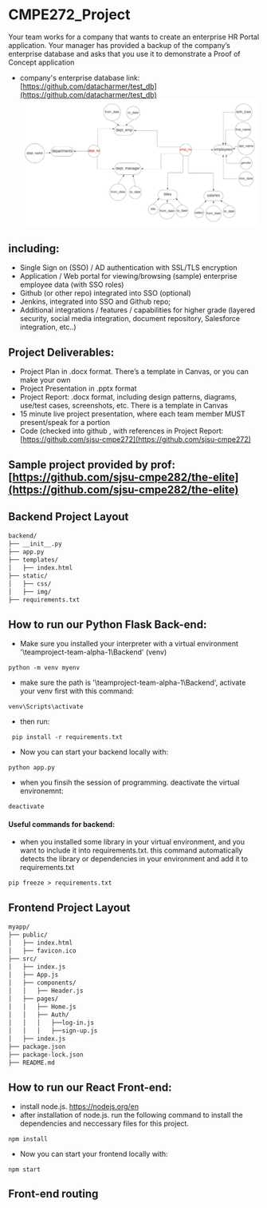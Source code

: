 # CMPE272_Project
Your team works for a company that wants to create an enterprise HR Portal application.
Your manager has provided a backup of the company’s enterprise database
and asks that you use it to demonstrate a Proof of Concept application 
- company's enterprise database link: [https://github.com/datacharmer/test_db](https://github.com/datacharmer/test_db)
![Database Diagram](images/database_diagram.jpeg)
## including:
- Single Sign on (SSO) / AD authentication with SSL/TLS encryption
- Application / Web portal for viewing/browsing (sample) enterprise employee data (with SSO roles)
- Github (or other repo) integrated into SSO (optional)
- Jenkins, integrated into SSO and Github repo;
- Additional integrations / features / capabilities for higher grade (layered security, social media integration, document repository, Salesforce integration, etc..)
## Project Deliverables:
- Project Plan in .docx format. There’s a template in Canvas, or you can make your own
- Project Presentation in .pptx format
- Project Report: .docx format, including design patterns, diagrams, use/test cases, screenshots, etc. There is a template in Canvas
- 15 minute live project presentation, where each team member MUST present/speak for a portion
- Code (checked into github , with references in Project Report: [https://github.com/sjsu-cmpe272](https://github.com/sjsu-cmpe272)
## Sample project provided by prof: [https://github.com/sjsu-cmpe282/the-elite](https://github.com/sjsu-cmpe282/the-elite)

## Backend Project Layout
```
backend/
├── __init__.py
├── app.py
├── templates/
│   ├── index.html
├── static/
│   ├── css/
│   ├── img/
├── requirements.txt
```

## How to run our Python Flask Back-end:
- Make sure you installed your interpreter with a virtual environment '<your path>\teamproject-team-alpha-1\Backend' (venv)
```
python -m venv myenv
```
- make sure the path is '<your path>\teamproject-team-alpha-1\Backend', activate your venv first with this command:
```
venv\Scripts\activate
```
- then run:
```
 pip install -r requirements.txt
```
- Now you can start your backend locally with:
```
python app.py
```
- when you finsih the session of programming. deactivate the virtual environemnt:
```
deactivate
```
#### Useful commands for backend:
- when you installed some library in your virtual environment, and you want to include it into requirements.txt. this command automatically detects the library or dependencies in your environment and add it to requirements.txt
```
pip freeze > requirements.txt
```

## Frontend Project Layout
```
myapp/
├── public/
│   ├── index.html
│   ├── favicon.ico
├── src/
│   ├── index.js
│   ├── App.js
│   ├── components/
│   │   ├── Header.js
│   ├── pages/
│   │   ├── Home.js
│   │   ├── Auth/
│   │   │   ├──log-in.js
│   │   │   ├──sign-up.js
│   ├── index.js
├── package.json
├── package-lock.json
├── README.md
```
  
## How to run our React Front-end:
- install node.js. https://nodejs.org/en
- after installation of node.js. run the following command to install the dependencies and neccessary files for this project.
```
npm install
```
- Now you can start your frontend locally with:
```
npm start
``` 
## Front-end routing


